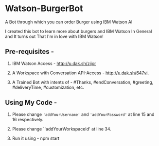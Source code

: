 # Watson-BurgerBot
A Bot through which you can order Burger using IBM Watson AI

I created this bot to learn more about burgers and IBM Watson In General and It turns out That I'm in love with IBM Watson!

## Pre-requisites -

1. IBM Watson Access - http://u.dak.sh/zjjor

2. A Workspace with Conversation API-Access - http://u.dak.sh/647vi.

3. A Trained Bot with intents of - #Thanks, #endConversation, #greeting, #deliveryTime, #customization, etc.

## Using My Code - 

1. Please change `'addYourUsername'` and `'addYourPassword'` at line 15 and 16 respectively.

2. Please change `'addYourWorkspaceId' at line 34.

3. Run it using - 
      npm start
